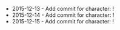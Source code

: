 - 2015-12-13 - Add commit for character: !
- 2015-12-14 - Add commit for character: !
- 2015-12-15 - Add commit for character: !

